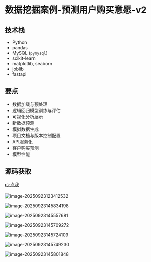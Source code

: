 # 数据挖掘案例-预测用户购买意愿-v2

## 技术栈

* Python
* pandas
* MySQL (`pymysql`)
* scikit-learn
* matplotlib, seaborn
* joblib
* fastapi

## 要点

* 数据加载与预处理
* 逻辑回归模型训练与评估
* 可视化分析展示
* 新数据预测
* 模拟数据生成
* 项目文档与版本控制配置
* API服务化
* 客户购买预测
* 模型性能

## 源码获取

[👉点我](https://www.liyansheng.top/product_detail.html?id=158)


![image-20250923123412532](http://cdn.qiniu.liyansheng.top/img/image-20250923123412532.png)

![image-20250923145834198](http://cdn.qiniu.liyansheng.top/img/image-20250923145834198.png)

![image-20250923145557681](http://cdn.qiniu.liyansheng.top/img/image-20250923145557681.png)

![image-20250923145709272](http://cdn.qiniu.liyansheng.top/img/image-20250923145709272.png)

![image-20250923145724109](http://cdn.qiniu.liyansheng.top/img/image-20250923145724109.png)

![image-20250923145749230](http://cdn.qiniu.liyansheng.top/img/image-20250923145749230.png)

![image-20250923145801848](http://cdn.qiniu.liyansheng.top/img/image-20250923145801848.png)

